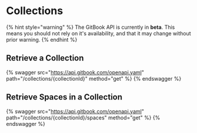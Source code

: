 # Collections

{% hint style="warning" %}
The GitBook API is currently in **beta**. This means you should not rely on it's availability, and that it may change without prior warning.
{% endhint %}

## Retrieve a Collection

{% swagger src="https://api.gitbook.com/openapi.yaml" path="/collections/{collectionId}" method="get" %}
{% endswagger %}

## Retrieve Spaces in a Collection

{% swagger src="https://api.gitbook.com/openapi.yaml" path="/collections/{collectionId}/spaces" method="get" %}
{% endswagger %}